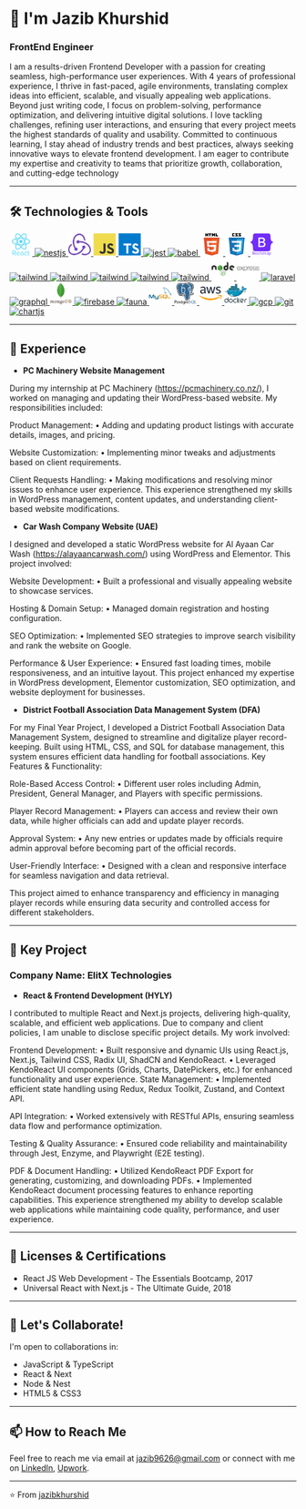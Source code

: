 # 👋 I'm Jazib Khurshid
### FrontEnd Engineer



I am a results-driven Frontend Developer with a passion for creating seamless, high-performance user experiences. With 4 years of professional experience, I thrive in fast-paced, agile environments, translating complex ideas into efficient, scalable, and visually appealing web applications. Beyond just writing code, I focus on problem-solving, performance optimization, and delivering intuitive digital solutions. I love tackling challenges, refining user interactions, and ensuring that every project meets the highest standards of quality and usability.
Committed to continuous learning, I stay ahead of industry trends and best practices, always seeking innovative ways to elevate frontend development. I am eager to contribute my expertise and creativity to teams that prioritize growth, collaboration, and cutting-edge technology

---

## 🛠️ Technologies & Tools

<p align="left"> <a href="https://reactjs.org/" target="_blank" rel="noreferrer"> <img src="https://raw.githubusercontent.com/devicons/devicon/master/icons/react/react-original-wordmark.svg" alt="react" width="40" height="40"/> </a> <a href="https://nestjs.com/" target="_blank" rel="noreferrer"> <img src="https://cdn.worldvectorlogo.com/logos/next-js.svg" alt="nestjs" width="40" height="40"/> </a> <a href="https://redux.js.org" target="_blank" rel="noreferrer"> <img src="https://raw.githubusercontent.com/devicons/devicon/master/icons/redux/redux-original.svg" alt="redux" width="40" height="40"/> </a> <a href="https://developer.mozilla.org/en-US/docs/Web/JavaScript" target="_blank" rel="noreferrer"> <img src="https://raw.githubusercontent.com/devicons/devicon/master/icons/javascript/javascript-original.svg" alt="javascript" width="40" height="40"/> </a> <a href="https://www.typescriptlang.org/" target="_blank" rel="noreferrer"> <img src="https://raw.githubusercontent.com/devicons/devicon/master/icons/typescript/typescript-original.svg" alt="typescript" width="40" height="40"/> </a>   <a href="https://jestjs.io" target="_blank" rel="noreferrer"> <img src="https://www.vectorlogo.zone/logos/jestjsio/jestjsio-icon.svg" alt="jest" width="40" height="40"/> </a>  <a href="https://babeljs.io/" target="_blank" rel="noreferrer"> <img src="https://www.vectorlogo.zone/logos/babeljs/babeljs-icon.svg" alt="babel" width="40" height="40"/> </a><a href="https://www.w3.org/html/" target="_blank" rel="noreferrer"> <img src="https://raw.githubusercontent.com/devicons/devicon/master/icons/html5/html5-original-wordmark.svg" alt="html5" width="40" height="40"/> </a> <a href="https://www.w3schools.com/css/" target="_blank" rel="noreferrer"> <img src="https://raw.githubusercontent.com/devicons/devicon/master/icons/css3/css3-original-wordmark.svg" alt="css3" width="40" height="40"/> </a>  <a href="https://getbootstrap.com" target="_blank" rel="noreferrer"> <img src="https://raw.githubusercontent.com/devicons/devicon/master/icons/bootstrap/bootstrap-plain-wordmark.svg" alt="bootstrap" width="40" height="40"/> </a> <a href="https://tailwindcss.com/" target="_blank" rel="noreferrer"> <img src="https://www.vectorlogo.zone/logos/tailwindcss/tailwindcss-icon.svg" alt="tailwind" width="40" height="40"/> </a> <a href="https://styled-components.com/" target="_blank" rel="noreferrer"> <img src="https://miro.medium.com/v2/resize:fit:318/1*7jRD5QhgARucFKvRHFxpOg.png" alt="tailwind" width="40" height="40"/> </a> <a href="https://bulma.io/extensions/" target="_blank" rel="noreferrer"> <img src="https://image.pngaaa.com/787/6130787-middle.png" alt="tailwind" width="40" height="40"/> </a> <a href="https://mui.com/material-ui/" target="_blank" rel="noreferrer"> <img src="https://w7.pngwing.com/pngs/761/513/png-transparent-material-ui-logo.png" alt="tailwind" width="40" height="40"/></a><a href="https://ionicframework.com/docs/" target="_blank" rel="noreferrer"> <img src="https://banner2.cleanpng.com/20181126/aaz/kisspng-ionic-apache-cordova-software-framework-mobile-app-5bfc36aa6e20c6.7150215215432557224511.jpg" alt="tailwind" width="60" height="40"/></a><a href="https://nodejs.org" target="_blank" rel="noreferrer"> <img src="https://raw.githubusercontent.com/devicons/devicon/master/icons/nodejs/nodejs-original-wordmark.svg" alt="nodejs" width="40" height="40"/> </a><a href="https://expressjs.com" target="_blank" rel="noreferrer"> <img src="https://raw.githubusercontent.com/devicons/devicon/master/icons/express/express-original-wordmark.svg" alt="express" width="40" height="40"/> </a> <a href="https://laravel.com/docs/5.6/installation" target="_blank" rel="noreferrer"> <img src="https://encrypted-tbn0.gstatic.com/images?q=tbn:ANd9GcQEpZ8-IOtzlfXVDWcadW_cOjSGX9MKTFYibg&s" alt="laravel" width="40" height="40"/> </a><a href="https://graphql.org" target="_blank" rel="noreferrer"> <img src="https://www.vectorlogo.zone/logos/graphql/graphql-icon.svg" alt="graphql" width="40" height="40"/> </a><a href="https://www.mongodb.com/" target="_blank" rel="noreferrer"> <img src="https://raw.githubusercontent.com/devicons/devicon/master/icons/mongodb/mongodb-original-wordmark.svg" alt="mongodb" width="40" height="40"/> </a><a href="https://firebase.google.com/" target="_blank" rel="noreferrer"> <img src="https://www.vectorlogo.zone/logos/firebase/firebase-icon.svg" alt="firebase" width="40" height="40"/> </a><a href="https://fauna.com/" target="_blank" rel="noreferrer"> <img src="https://seeklogo.com/images/F/fauna-logo-DC9CCCF6DB-seeklogo.com.png" alt="fauna" width="40" height="40"/> </a><a href="https://www.mysql.com/" target="_blank" rel="noreferrer"> <img src="https://raw.githubusercontent.com/devicons/devicon/master/icons/mysql/mysql-original-wordmark.svg" alt="mysql" width="40" height="40"/> </a>   <a href="https://www.postgresql.org" target="_blank" rel="noreferrer"> <img src="https://raw.githubusercontent.com/devicons/devicon/master/icons/postgresql/postgresql-original-wordmark.svg" alt="postgresql" width="40" height="40"/> </a><a href="https://aws.amazon.com" target="_blank" rel="noreferrer"> <img src="https://raw.githubusercontent.com/devicons/devicon/master/icons/amazonwebservices/amazonwebservices-original-wordmark.svg" alt="aws" width="40" height="40"/> </a>  <a href="https://www.docker.com/" target="_blank" rel="noreferrer"> <img src="https://raw.githubusercontent.com/devicons/devicon/master/icons/docker/docker-original-wordmark.svg" alt="docker" width="40" height="40"/> </a><a href="https://cloud.google.com" target="_blank" rel="noreferrer"> <img src="https://www.vectorlogo.zone/logos/google_cloud/google_cloud-icon.svg" alt="gcp" width="40" height="40"/> </a> <a href="https://git-scm.com/" target="_blank" rel="noreferrer"> <img src="https://www.vectorlogo.zone/logos/git-scm/git-scm-icon.svg" alt="git" width="40" height="40"/> </a><a href="https://www.chartjs.org" target="_blank" rel="noreferrer"> <img src="https://www.chartjs.org/media/logo-title.svg" alt="chartjs" width="40" height="40"/> </a></p>

---

## 💼 Experience

- **PC Machinery Website Management** 

During my internship at PC Machinery (https://pcmachinery.co.nz/), I worked on managing and updating their WordPress-based website.
My responsibilities included:

Product Management:
• Adding and updating product listings with accurate details, images, and pricing.

Website Customization:
• Implementing minor tweaks and adjustments based on client requirements.

Client Requests Handling:
• Making modifications and resolving minor issues to enhance user experience.
This experience strengthened my skills in WordPress management, content updates, and understanding client-based website modifications.

- **Car Wash Company Website (UAE)**

I designed and developed a static WordPress website for Al Ayaan Car Wash (https://alayaancarwash.com/) using WordPress and Elementor.
This project involved:

Website Development:
• Built a professional and visually appealing website to showcase services.
 
Hosting & Domain Setup:
• Managed domain registration and hosting configuration.

SEO Optimization:
• Implemented SEO strategies to improve search visibility and rank the website on Google.

Performance & User Experience:
• Ensured fast loading times, mobile responsiveness, and an intuitive layout.
This project enhanced my expertise in WordPress development, Elementor customization, SEO optimization, and website deployment for businesses.

- **District Football Association Data Management System (DFA)**

For my Final Year Project, I developed a District Football Association Data Management System, designed to streamline and digitalize player record-keeping. Built using HTML, CSS, and SQL for database management, this system ensures efficient data handling for football associations.
Key Features & Functionality:

Role-Based Access Control:
• Different user roles including Admin, President, General Manager, and Players with specific permissions.
 
Player Record Management:
• Players can access and review their own data, while higher officials can add and update player records.
 
Approval System:
• Any new entries or updates made by officials require admin approval before becoming part of the official records.

User-Friendly Interface:
• Designed with a clean and responsive interface for seamless navigation and data retrieval.

This project aimed to enhance transparency and efficiency in managing player records while ensuring data security and controlled access for different stakeholders.

---

## 🎯 Key Project
### Company Name: ElitX Technologies

- **React & Frontend Development (HYLY)**

I contributed to multiple React and Next.js projects, delivering high-quality, scalable, and efficient web applications. Due to company and client policies, I am unable to disclose specific project details.
My work involved:

Frontend Development: 
• Built responsive and dynamic UIs using React.js, Next.js, Tailwind CSS, Radix UI, ShadCN and KendoReact.
• Leveraged KendoReact UI components (Grids, Charts, DatePickers, etc.) for enhanced functionality and user experience. State Management:
• Implemented efficient state handling using Redux, Redux Toolkit, Zustand, and Context API.

API Integration:
• Worked extensively with RESTful APIs, ensuring seamless data flow and performance optimization.

Testing & Quality Assurance:
• Ensured code reliability and maintainability through Jest, Enzyme, and Playwright (E2E testing).
 
PDF & Document Handling:
• Utilized KendoReact PDF Export for generating, customizing, and downloading PDFs.
• Implemented KendoReact document processing features to enhance reporting capabilities.
This experience strengthened my ability to develop scalable web applications while maintaining code quality, performance, and user experience.
 
---

## 🏅 Licenses & Certifications
- React JS Web Development - The Essentials Bootcamp, 2017
- Universal React with Next.js - The Ultimate Guide, 2018

---

## 🤝 Let's Collaborate!

I'm open to collaborations in:

- JavaScript & TypeScript
- React & Next
- Node & Nest
- HTML5 & CSS3
---

## 📫 How to Reach Me

Feel free to reach me via email at [jazib9626@gmail.com](mailto:jazib9626@gmail.com) or connect with me on [LinkedIn](https://www.linkedin.com/in/assadakram/), [Upwork](https://www.linkedin.com/in/jazib-khurshid).

---

⭐️ From [jazibkhurshid](https://github.com/jazibkhurshid2019)

